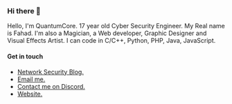 ### Hi there 👋
Hello, I'm QuantumCore. 17 year old Cyber Security Engineer. My Real name is Fahad. I'm also a Magician, a Web developer, Graphic Designer and Visual Effects Artist.
I can code in C/C++, Python, PHP, Java, JavaScript.

#### Get in touch
- [Network Security Blog.](https://netsec.quantumcored.com)
- [Email me.](mailto://quantumcore@protonmail.com)
- [Contact me on Discord.](https://discordapp.com/invite/8snh7nx)
- [Website.](https://quantumcored.com)
